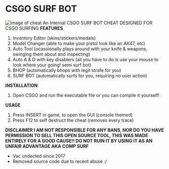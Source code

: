 # CSGO SURF BOT
![image of cheat](https://pasteboard.co/JUmrkii.png)
An Internal CSGO SURF BOT CHEAT DESIGNED FOR CSGO SURFING
**FEATURES**
1. Inventory Editor (skins/stickers/medals)
2. Model Changer (able to make your pistol look like an AK47, etc)
3. Auto Tool (ocassionally plays around with your knife & weapons, swinging them about and inspecting)
4. Auto A & D with key disablers (all you have to do is use your mouse to look where your going! semi surf bot)
5. BHOP (automatically bhops with legit strafe for you)
6. SURF BOT (automatically surfs for you, requiring no user action)

**INSTALLATION**
1. Open CSGO and run the executable file
or you can compile it yourself!

**USAGE**
1. Press INSERT in game, to open the GUI (console themed)
2. Press F12 to self destruct the cheat (removes every trace)

**DISCLAIMER
I AM NOT RESPONSIBLE FOR ANY BANS, NOR DO YOU HAVE PERMISSION TO SELL THIS OPEN SOURCE TOOL, THIS WAS MADE ENTIRELY FOR A GOOD CAUSE!! DO NOT RUIN IT BY USING IT AS AN UNFAIR ADVANTAGE AKA COMP SURF**

- Vac undected since 2017
- Removed source code due to recent abuse :/
